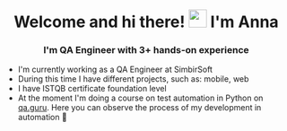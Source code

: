 <h1 align="center">Welcome and hi there! <img src="https://github.com/blackcater/blackcater/raw/main/images/Hi.gif" height="32"/>  I'm Anna </h1> 
<h3 align="center">I'm QA Engineer with 3+ hands-on experience</h3>

- I'm currently working as a QA Engineer at SimbirSoft
- During this time I have different projects, such as: mobile, web
- I have ISTQB certificate foundation level
- At the moment I'm doing a course on test automation in Python on [qa.guru](https://qa.guru/). Here you can observe the process of my development in automation 🙂




<!--
**Annette-F/Annette-F** is a ✨ _special_ ✨ repository because its `README.md` (this file) appears on your GitHub profile.

Here are some ideas to get you started:

- 🔭 I’m currently working on ...
- 🌱 I’m currently learning ...
- 👯 I’m looking to collaborate on ...
- 🤔 I’m looking for help with ...
- 💬 Ask me about ...
- 📫 How to reach me: ...
- 😄 Pronouns: ...
- ⚡ Fun fact: ...
-->
